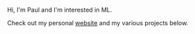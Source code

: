 Hi, I'm Paul and I'm interested in ML.

Check out my personal [website](https://www.pab.dev/) and my various projects below.
